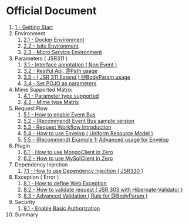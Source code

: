 # Official Document

1. [1 - Getting Start](/doc/zero-starter.md)
2. Environment
   1. [2.1 - Docker Environment](/doc/zero-docker.md)
   2. [2.2 - Isito Environment](/doc/zero-istio.md)
   3. [2.3 - Micro Service Environment](/doc/23-micro-service-environment.md)
3. Parameters \( JSR311 \)
   1. [3.1 - Interface annotation \( Non Event \)](/doc/zero-interface.md)
   2. [3.2 - Restful Api, @Path usage](/doc/zero-path.md)
   3. [3.3 - \( JSR 311 Extend \) @BodyParam usage](/doc/zero-param.md)
   4. [3.4 - Set POJO as parameters](/doc/zero-pojo.md)
4. Mime Supported Matrix
   1. [4.1 - Parameter type supported](/doc/zero-typed.md)
   2. [4.2 - Mime type Matrix](/doc/zero-mime.md)
5. Request Flow
   1. [5.1 - How to enable Event Bus](/doc/zero-worker.md)
   2. [5.2 - \(Recommend\) Event Bus sample version](/doc/zero-ebs.md)
   3. [5.3 - Request Workflow Introduction](/doc/zero-mode.md)
   4. [5.4 - How to use Envelop \( Uniform Resource Model \)](/doc/zero-envelop.md)
   5. [5.5 - \(Recommend\) Example 1: Advanced usage for Envelop](/doc/zero-uniform.md)
6. Plugin
   1. [6.1 - How to use MongoClient in Zero](/doc/zero-mongo.md)
   2. [6.2 - How to use MySqlClient in Zero](/doc/zero-mysql.md)
7. Dependency Injection
   1. [7.1 - How to use Dependency Injection \( JSR330 \)](/doc/zero-di.md)
8. Exception \( Error \)
   1. [8.1 - How to define Web Exception](/doc/zero-error.md)
   2. [8.2 - How to validate request \( JSR 303 with Hibernate-Validator \)](/doc/zero-validate.md)
   3. [8.3 - Advanced Validation \( Rule for @BodyParam \)](/doc/zero-verify.md)
9. Security
   1. [9.1 - Enable Basic Authorization](/doc/91-enable-basic-authorization.md)
10. Summary





